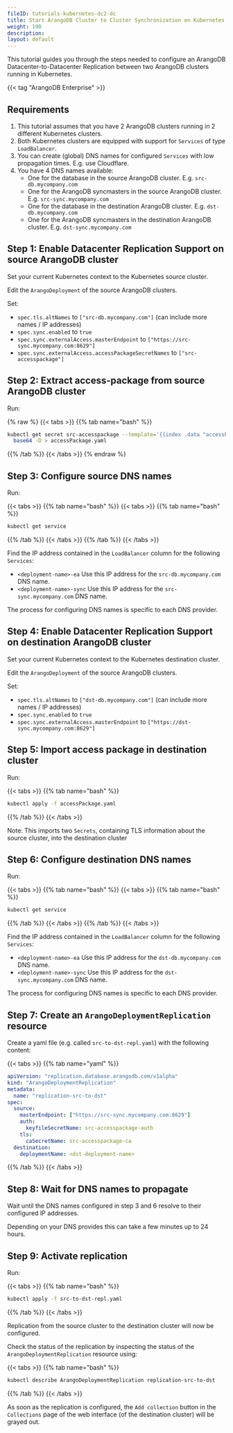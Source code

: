 ```yaml
---
fileID: tutorials-kubernetes-dc2-dc
title: Start ArangoDB Cluster to Cluster Synchronization on Kubernetes
weight: 190
description: 
layout: default
---
```

This tutorial guides you through the steps needed to configure
an ArangoDB Datacenter-to-Datacenter Replication between two ArangoDB
clusters running in Kubernetes.

{{< tag "ArangoDB Enterprise" >}}

## Requirements

1. This tutorial assumes that you have 2 ArangoDB clusters running in 2 different Kubernetes clusters.
1. Both Kubernetes clusters are equipped with support for `Services` of type `LoadBalancer`.
1. You can create (global) DNS names for configured `Services` with low propagation times. E.g. use Cloudflare.
1. You have 4 DNS names available:
   - One for the database in the source ArangoDB cluster. E.g. `src-db.mycompany.com`
   - One for the ArangoDB syncmasters in the source ArangoDB cluster. E.g. `src-sync.mycompany.com`
   - One for the database in the destination ArangoDB cluster. E.g. `dst-db.mycompany.com`
   - One for the ArangoDB syncmasters in the destination ArangoDB cluster. E.g. `dst-sync.mycompany.com`

## Step 1: Enable Datacenter Replication Support on source ArangoDB cluster

Set your current Kubernetes context to the Kubernetes source cluster.

Edit the `ArangoDeployment` of the source ArangoDB clusters.

Set:

- `spec.tls.altNames` to `["src-db.mycompany.com"]` (can include more names / IP addresses)
- `spec.sync.enabled` to `true`
- `spec.sync.externalAccess.masterEndpoint` to `["https://src-sync.mycompany.com:8629"]`
- `spec.sync.externalAccess.accessPackageSecretNames` to `["src-accesspackage"]`

## Step 2: Extract access-package from source ArangoDB cluster

Run:

{% raw %}
{{< tabs >}}
{{% tab name="bash" %}}
```bash
kubectl get secret src-accesspackage --template='{{index .data "accessPackage.yaml"}}' | \
  base64 -D > accessPackage.yaml
```
{{% /tab %}}
{{< /tabs >}}
{% endraw %}

## Step 3: Configure source DNS names

Run:

{{< tabs >}}
{{% tab name="bash" %}}
{{< tabs >}}
{{% tab name="bash" %}}
```bash
kubectl get service
```
{{% /tab %}}
{{< /tabs >}}
{{% /tab %}}
{{< /tabs >}}

Find the IP address contained in the `LoadBalancer` column for the following `Services`:

- `<deployment-name>-ea` Use this IP address for the `src-db.mycompany.com` DNS name.
- `<deployment-name>-sync` Use this IP address for the `src-sync.mycompany.com` DNS name.

The process for configuring DNS names is specific to each DNS provider.

## Step 4: Enable Datacenter Replication Support on destination ArangoDB cluster

Set your current Kubernetes context to the Kubernetes destination cluster.

Edit the `ArangoDeployment` of the source ArangoDB clusters.

Set:

- `spec.tls.altNames` to `["dst-db.mycompany.com"]` (can include more names / IP addresses)
- `spec.sync.enabled` to `true`
- `spec.sync.externalAccess.masterEndpoint` to `["https://dst-sync.mycompany.com:8629"]`

## Step 5: Import access package in destination cluster

Run:

{{< tabs >}}
{{% tab name="bash" %}}
```bash
kubectl apply -f accessPackage.yaml
```
{{% /tab %}}
{{< /tabs >}}

Note: This imports two `Secrets`, containing TLS information about the source cluster,
into the destination cluster

## Step 6: Configure destination DNS names

Run:

{{< tabs >}}
{{% tab name="bash" %}}
{{< tabs >}}
{{% tab name="bash" %}}
```bash
kubectl get service
```
{{% /tab %}}
{{< /tabs >}}
{{% /tab %}}
{{< /tabs >}}

Find the IP address contained in the `LoadBalancer` column for the following `Services`:

- `<deployment-name>-ea` Use this IP address for the `dst-db.mycompany.com` DNS name.
- `<deployment-name>-sync` Use this IP address for the `dst-sync.mycompany.com` DNS name.

The process for configuring DNS names is specific to each DNS provider.

## Step 7: Create an `ArangoDeploymentReplication` resource

Create a yaml file (e.g. called `src-to-dst-repl.yaml`) with the following content:

{{< tabs >}}
{{% tab name="yaml" %}}
```yaml
apiVersion: "replication.database.arangodb.com/v1alpha"
kind: "ArangoDeploymentReplication"
metadata:
  name: "replication-src-to-dst"
spec:
  source:
    masterEndpoint: ["https://src-sync.mycompany.com:8629"]
    auth:
      keyfileSecretName: src-accesspackage-auth
    tls:
      caSecretName: src-accesspackage-ca
  destination:
    deploymentName: <dst-deployment-name>
```
{{% /tab %}}
{{< /tabs >}}

## Step 8: Wait for DNS names to propagate

Wait until the DNS names configured in step 3 and 6 resolve to their configured
IP addresses.

Depending on your DNS provides this can take a few minutes up to 24 hours.

## Step 9: Activate replication

Run:

{{< tabs >}}
{{% tab name="bash" %}}
```bash
kubectl apply -f src-to-dst-repl.yaml
```
{{% /tab %}}
{{< /tabs >}}

Replication from the source cluster to the destination cluster will now be configured.

Check the status of the replication by inspecting the status of the `ArangoDeploymentReplication` resource using:

{{< tabs >}}
{{% tab name="bash" %}}
```bash
kubectl describe ArangoDeploymentReplication replication-src-to-dst
```
{{% /tab %}}
{{< /tabs >}}

As soon as the replication is configured, the `Add collection` button in the `Collections`
page of the web interface (of the destination cluster) will be grayed out.
